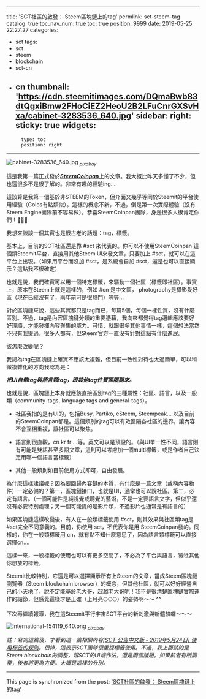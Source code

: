 
---
title: 'SCT社區的啟發： Steem區塊鏈上的tag'
permlink: sct-steem-tag
catalog: true
toc_nav_num: true
toc: true
position: 9999
date: 2019-05-25 22:27:27
categories:
- sct
tags:
- sct
- steem
- blockchain
- sct-cn
- cn
thumbnail: 'https://cdn.steemitimages.com/DQmaBwb83dtQgxiBmw2FHoCiEZ2HeoU2B2LFuCnrGXSvHxa/cabinet-3283536_640.jpg'
sidebar:
    right:
        sticky: true
widgets:
    -
        type: toc
        position: right
---


![cabinet-3283536_640.jpg](https://cdn.steemitimages.com/DQmaBwb83dtQgxiBmw2FHoCiEZ2HeoU2B2LFuCnrGXSvHxa/cabinet-3283536_640.jpg)
<sub>*pixabay*</sub>

這是我第一篇正式發於[***SteemCoinpan***](https://www.steemcoinpan.com/)上的文章。我大概比昨天多懂了不少，但也還很多不是很了解的。非常有趣的經驗ing....

這該算是我第一個基於非STEEM的Token，但介面又幾乎等同於Steemit的平台使用經驗（Golos有點類似）。這樣的概念不新，不過，倒是第一次實際體驗（沒有Steem Engine團隊前不容易做），恭喜SteemCoinpan團隊，身邊很多人很肯定你們！🎉🎉🎉

我想來談談一個其實也是很古老的話題：tag，標籤。

基本上，目前的SCT社區還是靠 #sct 來代表的。你可以不使用SteemCoinpan 這個類Steemit平台，直接用其他Steem UI來發文章，只要加上 #sct，就可以在這平台上出現。（如果用平台而沒加 #sct，是系統會自加 #sct，還是也可以直接顯示？這點我不很確定）

也就是說，我們確實可以用一個特定標籤，來驅動一個社區（標籤即社區）。事實上，原本在Steem上就是這樣的，例如 #cn 是中文區， photography是攝影愛好區（現在已經沒有了，兩年前可是很熱門）等等...

對於區塊鏈來說，這些其實都只是tag而已，每篇5個，每個一樣性質，沒有什麼區別。不過，tag是內容區塊鏈分類的重要憑藉，我向來都覺得tag邏輯應該要好好理順，才能發揮內容聚集的威力。可惜，就跟很多其他事情一樣，這個想法當然不只有我提過，很多人都有，但Steem官方一直沒有針對這點有什麼進展。

該怎麼改變呢？

我認為tag在區塊鏈上確實不應該太複雜，但目前一致性對待也太過簡單，可以稍微複雜化的方向我認為是：

***把UI自帶tag與語言類tag，跟其他tag性質區隔開來。***

也就是說，區塊鏈上本身就應該直接區別tag的三種屬性：社區、語言，以及一般類（community-tags, language tags and general-tags）。

* 社區我指的是有UI的，包括Busy, Partiko, eSteem, Steempeak... 以及目前的SteemCoinpan都是。這個類別的tag可以有效區隔各社區的邊界，讓內容不會互相重複，讓社區可以聚焦。

* 語言則很直觀，cn kr fr ...等。英文可以是預設的。（與UI單一性不同，語言則有可能是雙語甚至多語文章，這則可以考慮加一個multi標籤，或是作者自己決定用哪一個語言當標籤）

* 其他一般類則如目前使用方式即可，自由發展。

為什麼這樣建議呢？因為要回歸內容鏈的本質，有什麼是一篇文章（或稱內容物件）一定必備的？第一，區塊鏈接口，也就是UI，通常也可以說社區。第二，必定有語言。（一個可能性是純視覺或聽覺的藝術，不是一定要語言文字，但似乎還沒有必要特別處理；另一個可能提的是影片類，不過影片也通常是有語言的）

如果區塊鏈這樣改變後，有人在一般類標籤使用 #sct，則其效果與社區類tag是 #sct完全不同意義的。目前，你使用 sct，不代表你是用 SteemCoinpan發的。同樣的，你在一般類標籤用 cn，就有點不知什麼意思了，因為語言類標籤可以直接選擇cn.... 

這樣一來，一般標籤的使用也可以有更多空間了，不必為了平台與語言，犧牲其他你想放的標籤。

Steemit比較特別，它還是可以選擇顯示所有上Steem的文章，當成Steem區塊鏈瀏覽器（Steem blockchain browser）的概念，但其他社區，就可以好好經營自己的小天地了，說不定能基於老大哥，超越老大哥呢！我不是很清楚區塊鏈實際運作的細節，但感覺這樣才是正確（上月亮🌕🌕🌕）的姿勢啊～～ ^^

下次再繼續報導，我在這Steemit平行宇宙SCT平台的新刺激與新體驗囉～～～

![international-154119_640.png](https://cdn.steemitimages.com/DQmULWPMQE4tpZMAVhYhSjCX5A8tY6cYDjMA9Tup7XkRZfD/international-154119_640.png)
<sub>*pixabay*</sub>

*註：寫完這篇後，才看到這一篇相關內容[[SCT 公告中文版 - 2019年5月24日] 使用标签的规则](https://steemit.com/sct/@teamcn-sct/sct-2019-5-24)。很棒，這表示SCT團隊很重視標籤使用。不過，我上面談的是Steem blockchain的調整，跟SCT的UI端作法，還是兩個議題。如果前者有所調整，後者將更為方便。大概是這樣的分別。*

- - -

This page is synchronized from the post: ['SCT社區的啟發： Steem區塊鏈上的tag'](https://steemit.com/@deanliu/sct-steem-tag)
